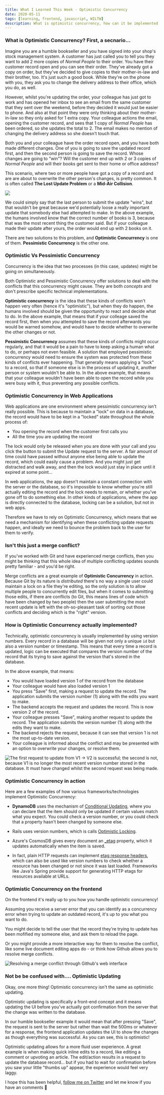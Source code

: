 ```yaml
---
title: What I Learned This Week - Optimistic Concurrency
date: 2020-05-11
tags: [learning, frontend, javascript, WILTW]
description: What is optimistic concurrency, how can it be implemented, and what does it mean for the frontend?
---
```


### What is Optimistic Concurrency? First, a secnario...

Imagine you are a humble bookseller and you have signed into your shop's stock management system. A customer has just called you to tell you they want to add 2 more copies of _Normal People_ to their order. You have their customer record open and you can see their order. They've already got a copy on order, but they've decided to give copies to their mother-in-law and their brother, too. It's just such a good book. While they're on the phone with you, they ask you to change the delivery address to their office, which you do, as well.

However, whilst you're updating the order, your colleague has just got to work and has opened her inbox to see an email from the same customer that they sent over the weekend, before they decided it would just be easier to phone. And also at that point they were only thinking about their mother-in-law so they only asked for 1 extra copy. Your colleague actions the email, opening the customer record, and sees that 1 copy of _Normal People_ has been ordered, so she updates the total to 2. The email makes no mention of changing the delivery address so she doesn't touch that.

Both you and your colleague have the order record open, and you have both made different changes. One of you is going to save the updated record first, and then the second person is going to save the record. Whose changes are going to "win"? Will the customer end up with 2 or 3 copies of _Normal People_ and will their books get sent to their home or office address?

This scenario, where two or more people have got a copy of a record and are are about to overwrite the other person's changes, is pretty common. It is often called **The Lost Update Problem** or a **Mid-Air Collision**.

<img src="https://media.giphy.com/media/14jhYTxVkaOBl6/giphy.gif" class="gif">

We could simply say that the last person to submit the update "wins", but that wouldn't be great because we'd potentially loose a really important update that somebody else had attempted to make. In the above example, the humans involved know that the correct number of books is 3, because that was the most recent thing the customer said. But if your colleague made their update after yours, the order would end up with 2 books on it.

There are two solutions to this problem, and **Optimistic Concurrency** is one of them. **Pessimistic Concurrency** is the other one.

### Optimistic Vs Pessimistic Concurrency

Concurrency is the idea that two processes (in this case, updates) might be going on simultaneously.

Both Optimistic and Pessimistic Concurrency offer solutions to deal with the conflicts that this concurrency might cause. They are both _concepts_ and don't prescribe specific technical implementations.

**Optimistic concurrency** is the idea that these kinds of conflicts won't happen very often (hence it's "optimistic"), but when they do happen, the humans involved should be given the opportunity to react and decide what to do. In the above example, that means that if your colleage saved the record first, then when _you_ attempted to save the record afterwards you would be warned somehow, and would have to decide whether to overwrite the other changes or not.

**Pessimistic Concurrency** assumes that these kinds of conflicts might occur regularly, and that it would be a pain to have to keep asking a human what to do, or perhaps not even feasible. A solution that employed pessimistic concurrency would need to ensure the system was protected from these kinds of conflicts ever happening. That generally means applying a "lock" to a record, so that if someone else is in the process of updating it, another person or system wouldn't be able to. In the above example, that means that your colleague wouldn't have been able to open the record while you were busy with it, thus preventing any possible conflicts.

### Optimistic Concurrency in Web Applications

Web applications are one environment where pessimistic concurrency isn't really possible. This is because to maintain a "lock" on data in a database, the record would have to be kept in a "locked" state throughout the whole process of:

- You opening the record when the customer first calls you
- All the time you are updating the record

The lock would only be released when you are done with your call and you click the button to submit the Update request to the server. A fair amount of time could have passed without anyone else being able to update the record, which could easily cause a problem. And you might just get distracted and walk away, and then the lock would just stay in place until it expired at some point...

In web applications, the app doesn't maintain a constant connection with the server or the database, so it's impossible to know whether you're still actually editing the record and the lock needs to remain, or whether you've gone off to do something else. In other kinds of applications, where the app is directly connected to the database, locking can be a solution, but not in web apps.

Therefore we have to rely on Optimistic Concurrency, which means that we need a mechanism for identifying when these conflicting update requests happen, and ideally we need to bounce the problem back to the user for them to verify.

### Isn't this just a merge conflict?

If you've worked with Git and have experienced merge conflicts, then you might be thinking that this whole idea of multiple conflicting updates sounds pretty familiar - and you'd be right.

Merge conflicts are a great example of **Optimistic Concurrency** in action. Because Git by its nature is _distributed_ there's no way a single user could maintain a lock on a file they're editing, so the only solution is to allow multiple people to concurrently edit files, but when it comes to submitting those edits, if there are conflicts (to Git, this means lines of code which have been changed by two people) then the user submitting the most recent update is left with the oh-so-pleasant task of sorting out those conflicts and deciding which is the "right" version.

### How is Optimistic Concurrency actually implemented?

Technically, optimistic concurrency is usually implemented by using version numbers. Every record in a database will be given not only a unique `id` but also a version number or timestamp. This means that every time a record is updated, logic can be executed that compares the version number of the record that its trying to save against the version that's stored in the database.

In the above example, that means:

- You would have loaded version 1 of the record from the database
- Your colleague would have also loaded version 1
- You press "Save" first, making a request to update the record. The application submits the version number (1) along with the edits you want to make.
- The backend accepts the request and updates the record. This is now version 2 of the record.
- Your colleague presses "Save", making another request to update the record. The application submits the version number (1) along with the edits they want to make.
- The backend rejects the request, because it can see that version 1 is not the most up-to-date version.
- Your colleague is informed about the conflict and may be presented with an option to overwrite your changes, or resolve them.

![The first request to update from V1 -> V2 is successful; the second is not, because V1 is no longer the most recent version number stored in the database. It must have changed whilst the second request was being made.](technical/opt_concurrency.png)

### Optimistic Concurrency in action

Here are a few examples of how various frameworks/technologies implement Optimistic Concurrency:

- **DynamoDB** uses the mechanism of <a href="https://docs.aws.amazon.com/amazondynamodb/latest/developerguide/WorkingWithItems.html#WorkingWithItems.ConditionalUpdate" target="_blank" rel="noopener noreferrer">Conditional Updating</a>, where you can declare that the item should only be updated if certain values match what you expect. You could check a version number, or you could check that a property hasn't been changed by someone else.

- Rails uses version numbers, which is calls <a href="https://blog.kiprosh.com/implement-optimistic-locking-in-rails/" target="_blank" rel="noopener noreferrer">Optimistic Locking</a>.

- Azure's CosmosDB gives every document an <a href="https://docs.microsoft.com/en-us/azure/cosmos-db/database-transactions-optimistic-concurrency?irgwc=1&OCID=AID2000142_aff_7593_1243925&tduid=%28ir__spfhq39rt9kftkabkk0sohz3x22xni99q9xxsasq00%29%287593%29%281243925%29%28je6NUbpObpQ-eQuFHzSCimUVNDuxI6.GGA%29%28%29&irclickid=_spfhq39rt9kftkabkk0sohz3x22xni99q9xxsasq00#optimistic-concurrency-control" target="_blank" rel="noopener noreferrer">\_etag</a> property, which it updates automatically when the item is saved.

- In fact, plain HTTP requests can implement <a href="https://developer.mozilla.org/en-US/docs/Web/HTTP/Headers/ETag" target="_blank" rel="noopener noreferrer">etag response headers</a>, which can also be used like version numbers to check whether a resource has been changed or not since it was last loaded. Frameworks like Java's Spring provide support for generating HTTP etags for resources available at URLs.

### Optimistic Concurrency on the frontend

On the frontend it's really up to you how you handle optimistic concurrency!

Assuming you receive a server error that you can identify as a concurrency error when trying to update an outdated record, it's up to you what you want to do.

You might decide to tell the user that the record they're trying to update has been mofified my someone else, and ask them to reload the page.

Or you might provide a more interactive way for them to resolve the conflict, like some live document editing apps do - or think how Github allows you to resolve merge conflicts.

![Resolving a merge conflict through Github's web interface](technical/mergeconflict.png)

### Not be be confused with.... Optimistic Updating

Okay, one more thing! Optimistic concurrency isn't the same as optimistic updating.

Optimistic updating is specifically a front-end concept and it means updating the UI before you've actually got confirmation from the server that the change was written to the database.

In our humble bookseller example it would mean that after pressing "Save", the request is sent to the server but rather than wait the 500ms or whatever for a response, the frontend application updates the UI to show the changes as though everything was successful. As you can see, this is optimistic!

Optimistic updating allows for a more fluid user experience. A great example is when making quick inline edits to a record, like editing a comment or upvoting an article. The edit/action results in a request to update the database record... but if you had to wait for confirmation before you saw your little "thumbs up" appear, the experience would feel very laggy.

I hope this has been helpful, <a href="https://twitter.com/harri_etty" target="_blank" rel="noopener noreferrer">follow me on Twitter</a> and let me know if you have an comments 🤗
